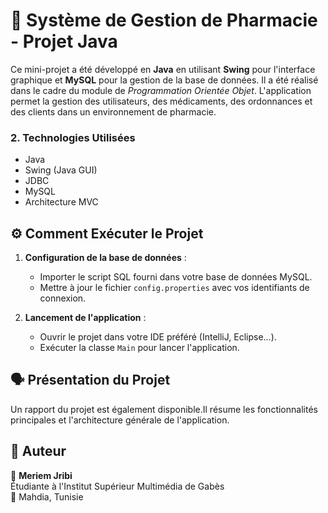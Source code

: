# 💊 Système de Gestion de Pharmacie - Projet Java

Ce mini-projet a été développé en **Java** en utilisant **Swing** pour l'interface graphique et **MySQL** pour la gestion de la base de données. Il a été réalisé dans le cadre du module de *Programmation Orientée Objet*. L'application permet la gestion des utilisateurs, des médicaments, des ordonnances et des clients dans un environnement de pharmacie.


### 2. **Technologies Utilisées**
- Java
- Swing (Java GUI)
- JDBC
- MySQL
- Architecture MVC


## ⚙️ Comment Exécuter le Projet

1. **Configuration de la base de données** :
   - Importer le script SQL fourni dans votre base de données MySQL.
   - Mettre à jour le fichier `config.properties` avec vos identifiants de connexion.

2. **Lancement de l'application** :
   - Ouvrir le projet dans votre IDE préféré (IntelliJ, Eclipse...).
   - Exécuter la classe `Main` pour lancer l'application.

## 🗣️ Présentation du Projet

Un rapport du projet est également disponible.Il résume les fonctionnalités principales et l'architecture générale de l'application.  

## 📌 Auteur

👤 **Meriem Jribi**  
Étudiante à l'Institut Supérieur Multimédia de Gabès  
📍 Mahdia, Tunisie
